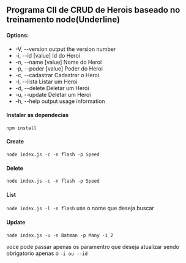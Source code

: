 ## Programa  ClI de CRUD de Herois baseado no treinamento node(Underline)



#### Options:

 - -V, --version        output the version number
 - -i, --id [value]     Id do Heroi
 - -n, --name [value]   Nome do Heroi
 - -p, --poder [value]  Poder do Heroi
 - -c, --cadastrar      Cadastrar o Heroi
 - -l, --lista          Listar um Heroi
 - -d, --delete         Deletar um Heroi
 - -u, --update         Deletar um Heroi
 - -h, --help           output usage information

#### Instaler as dependecias

`npm install`

#### Create

`node index.js -c -n flash -p Speed`

#### Delete

`node index.js -c -n flash -p Speed`

#### List

`node index.js -l -n flash`
use o nome que deseja buscar

#### Update

`node index.js -u -n Batman -p Many -i 2`

voce pode passar apenas os paramentro que deseja atualizar sendo obrigatorio apenas o `-i ou --id`
